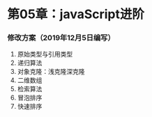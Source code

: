 # 第05章：javaScript进阶

### 修改方案（2019年12月5日编写）


1. 原始类型与引用类型
2. 递归算法
3. 对象克隆：浅克隆深克隆
4. 二维数组
5. 检索算法
6. 冒泡排序
7. 快速排序